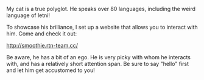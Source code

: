 My cat is a true polyglot. He speaks over 80 languages, including the weird language of letni!

To showcase his brilliance, I set up a website that allows you to interact with him. Come and check it out:

http://smoothie.rtn-team.cc/

Be aware, he has a bit of an ego. He is very picky with whom he interacts with, and has a relatively short attention span. Be sure to say "hello" first and let him get accustomed to you!
